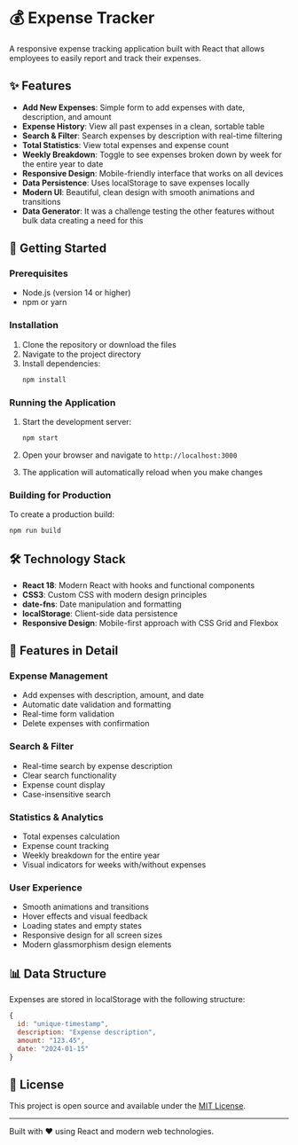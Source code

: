 # 💰 Expense Tracker

A responsive expense tracking application built with React that allows employees to easily report and track their expenses.

## ✨ Features

- **Add New Expenses**: Simple form to add expenses with date, description, and amount
- **Expense History**: View all past expenses in a clean, sortable table
- **Search & Filter**: Search expenses by description with real-time filtering
- **Total Statistics**: View total expenses and expense count
- **Weekly Breakdown**: Toggle to see expenses broken down by week for the entire year to date
- **Responsive Design**: Mobile-friendly interface that works on all devices
- **Data Persistence**: Uses localStorage to save expenses locally
- **Modern UI**: Beautiful, clean design with smooth animations and transitions
- **Data Generator**: It was a challenge testing the other features without bulk data creating a need for this


## 🚀 Getting Started

### Prerequisites

- Node.js (version 14 or higher)
- npm or yarn

### Installation

1. Clone the repository or download the files
2. Navigate to the project directory
3. Install dependencies:
   ```bash
   npm install
   ```

### Running the Application

1. Start the development server:
   ```bash
   npm start
   ```

2. Open your browser and navigate to `http://localhost:3000`

3. The application will automatically reload when you make changes

### Building for Production

To create a production build:

```bash
npm run build
```

## 🛠️ Technology Stack

- **React 18**: Modern React with hooks and functional components
- **CSS3**: Custom CSS with modern design principles
- **date-fns**: Date manipulation and formatting
- **localStorage**: Client-side data persistence
- **Responsive Design**: Mobile-first approach with CSS Grid and Flexbox

## 📱 Features in Detail

### Expense Management
- Add expenses with description, amount, and date
- Automatic date validation and formatting
- Real-time form validation
- Delete expenses with confirmation

### Search & Filter
- Real-time search by expense description
- Clear search functionality
- Expense count display
- Case-insensitive search

### Statistics & Analytics
- Total expenses calculation
- Expense count tracking
- Weekly breakdown for the entire year
- Visual indicators for weeks with/without expenses

### User Experience
- Smooth animations and transitions
- Hover effects and visual feedback
- Loading states and empty states
- Responsive design for all screen sizes
- Modern glassmorphism design elements

## 📊 Data Structure

Expenses are stored in localStorage with the following structure:

```javascript
{
  id: "unique-timestamp",
  description: "Expense description",
  amount: "123.45",
  date: "2024-01-15"
}
```
## 📄 License

This project is open source and available under the [MIT License](LICENSE).

---

Built with ❤️ using React and modern web technologies.